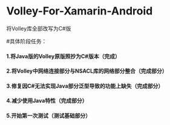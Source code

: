 # Volley-For-Xamarin-Android
将Volley库全部改写为C#版

#具体阶段任务：
<h4>1.将Java版的Volley原版照抄为C#版本（完成）</h4>
<h4>2.将Volley中网络连接部分与NSACL库的网络部分整合（完成部分）</h4>
<h4>3.修复因C#无法实现Java部分泛型导致的功能上缺失（完成部分）</h4>
<h4>4.减少使用Java特性（完成部分）</h4>
<h4>5.开始第一次测试（测试基础部分）</h4>
